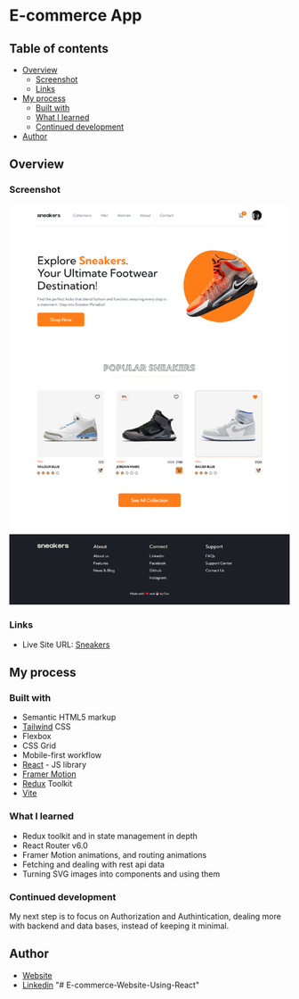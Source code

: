 # E-commerce App

## Table of contents

- [Overview](#overview)
  - [Screenshot](#screenshot)
  - [Links](#links)
- [My process](#my-process)
  - [Built with](#built-with)
  - [What I learned](#what-i-learned)
  - [Continued development](#continued-development)
- [Author](#author)

## Overview

### Screenshot

![](./images/screenshot.png)

### Links

- Live Site URL: [Sneakers](http://foxsneakers.netlify.app/)

## My process

### Built with

- Semantic HTML5 markup
- [Tailwind](https://tailwindcss.com/) CSS
- Flexbox
- CSS Grid
- Mobile-first workflow
- [React](https://reactjs.org/) - JS library
- [Framer Motion](https://www.framer.com/)
- [Redux](https://redux-toolkit.js.org/) Toolkit
- [Vite](https://vitejs.dev/)

### What I learned

- Redux toolkit and in state management in depth
- React Router v6.0
- Framer Motion animations, and routing animations
- Fetching and dealing with rest api data
- Turning SVG images into components and using them

### Continued development

My next step is to focus on Authorization and Authintication, dealing more with backend and data bases, instead of keeping it minimal.

## Author

- [Website](https://mohamed-dev.netlify.app/)
- [Linkedin](https://www.linkedin.com/in/mohamed-ashraf-142659246/)
"# E-commerce-Website-Using-React" 
